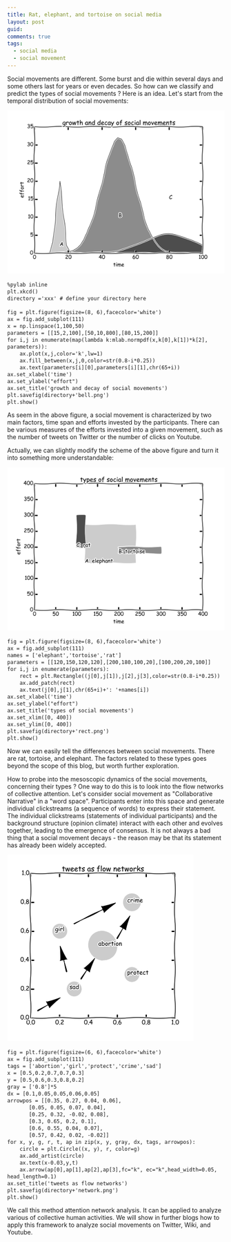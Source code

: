 ```yaml
---
title: Rat, elephant, and tortoise on social media
layout: post
guid:
comments: true
tags:
  - social media
  - social movement
---
```



Social movements are different. Some burst and die within several days and some others last for years or even decades. So how can we classify and predict the types of social movements ? Here is an idea. Let's start from the temporal distribution of social movements:

![bell](/media/files/2014-02-17-Rat-elephant-and-tortoise-on-social-media/bell.png)

	%pylab inline
	plt.xkcd()
	directory ='xxx' # define your directory here
	
	fig = plt.figure(figsize=(8, 6),facecolor='white')
    ax = fig.add_subplot(111)
    x = np.linspace(1,100,50)
    parameters = [[15,2,100],[50,10,800],[80,15,200]]
    for i,j in enumerate(map(lambda k:mlab.normpdf(x,k[0],k[1])*k[2], parameters)):
        ax.plot(x,j,color='k',lw=1)
        ax.fill_between(x,j,0,color=str(0.8-i*0.25))
        ax.text(parameters[i][0],parameters[i][1],chr(65+i))
    ax.set_xlabel('time')
    ax.set_ylabel("effort")
    ax.set_title('growth and decay of social movements')
    plt.savefig(directory+'bell.png')
    plt.show()

As seem in the above figure, a social movement is characterized by two main factors, time span and efforts invested by the participants. There can be various measures of the efforts invested into a given movement, such as the number of tweets on Twitter or the number of clicks on Youtube.

Actually, we can slightly modify the scheme of the above figure and turn it into something more understandable:

![rect](/media/files/2014-02-17-Rat-elephant-and-tortoise-on-social-media/rect.png)

    fig = plt.figure(figsize=(8, 6),facecolor='white')
    ax = fig.add_subplot(111)
    names = ['elephant','tortoise','rat']
    parameters = [[120,150,120,120],[200,180,100,20],[100,200,20,100]]
    for i,j in enumerate(parameters):
        rect = plt.Rectangle((j[0],j[1]),j[2],j[3],color=str(0.8-i*0.25))
        ax.add_patch(rect)
        ax.text(j[0],j[1],chr(65+i)+': '+names[i])
    ax.set_xlabel('time')
    ax.set_ylabel("effort")
    ax.set_title('types of social movements')
    ax.set_xlim([0, 400])
    ax.set_ylim([0, 400])
    plt.savefig(directory+'rect.png')
    plt.show()

Now we can easily tell the differences between social movements. There are rat, tortoise, and elephant. The factors related to these types goes beyond the scope of this blog, but worth further exploration. 

How to probe into the mesoscopic dynamics of the social movements, concerning their types ? One way to do this is to look into the flow networks of collective attention. Let's consider social movement as "Collaborative Narrative" in a "word space".  Participants enter into this space and generate individual clickstreams (a sequence of words) to express their statement. The individual clickstreams (statements of individual participants) and the background structure (opinion climate) interact with each other and evolves together, leading to the emergence of consensus. It is not always a bad thing that a social movement decays - the reason may be that its statement has already been widely accepted. 

![network](/media/files/2014-02-17-Rat-elephant-and-tortoise-on-social-media/network.png)

	fig = plt.figure(figsize=(6, 6),facecolor='white')
    ax = fig.add_subplot(111)
    tags = ['abortion','girl','protect','crime','sad']
    x = [0.5,0.2,0.7,0.7,0.3]
    y = [0.5,0.6,0.3,0.8,0.2]
    gray = ['0.8']*5
    dx = [0.1,0.05,0.05,0.06,0.05]
    arrowpos = [[0.35, 0.27, 0.04, 0.06],
           [0.05, 0.05, 0.07, 0.04],
           [0.25, 0.32, -0.02, 0.08],
           [0.3, 0.65, 0.2, 0.1],
           [0.6, 0.55, 0.04, 0.07],
           [0.57, 0.42, 0.02, -0.02]]
    for x, y, g, r, t, ap in zip(x, y, gray, dx, tags, arrowpos):
        circle = plt.Circle((x, y), r, color=g)
        ax.add_artist(circle)  
        ax.text(x-0.03,y,t)
        ax.arrow(ap[0],ap[1],ap[2],ap[3],fc="k", ec="k",head_width=0.05, head_length=0.1)
    ax.set_title('tweets as flow networks')
    plt.savefig(directory+'network.png')
    plt.show()

We call this method attention network analysis. It can be applied to analyze various of collective human activities. We will show in further blogs how to apply this framework to analyze social movements on Twitter, Wiki, and Youtube. 
